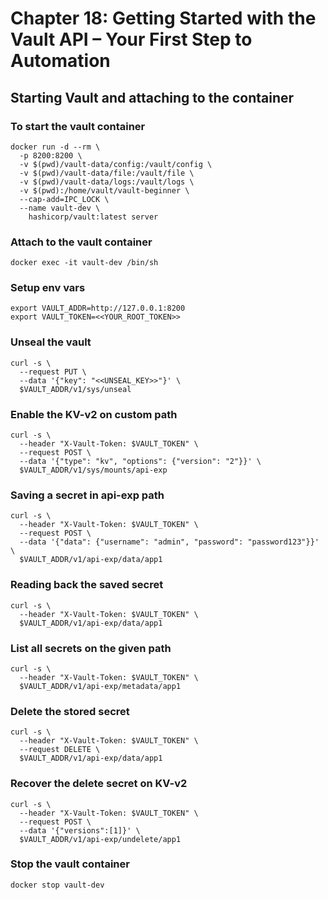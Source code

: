 # Chapter 18: Getting Started with the Vault API – Your First Step to Automation

## Starting Vault and attaching to the container

### To start the vault container
```
docker run -d --rm \
  -p 8200:8200 \
  -v $(pwd)/vault-data/config:/vault/config \
  -v $(pwd)/vault-data/file:/vault/file \
  -v $(pwd)/vault-data/logs:/vault/logs \
  -v $(pwd):/home/vault/vault-beginner \
  --cap-add=IPC_LOCK \
  --name vault-dev \
    hashicorp/vault:latest server
```

### Attach to the vault container
```
docker exec -it vault-dev /bin/sh
```

### Setup env vars
```
export VAULT_ADDR=http://127.0.0.1:8200
export VAULT_TOKEN=<<YOUR_ROOT_TOKEN>>
```

### Unseal the vault
```
curl -s \
  --request PUT \
  --data '{"key": "<<UNSEAL_KEY>>"}' \
  $VAULT_ADDR/v1/sys/unseal
```

### Enable the KV-v2 on custom path
```
curl -s \
  --header "X-Vault-Token: $VAULT_TOKEN" \
  --request POST \
  --data '{"type": "kv", "options": {"version": "2"}}' \
  $VAULT_ADDR/v1/sys/mounts/api-exp
```

### Saving a secret in api-exp path
```
curl -s \
  --header "X-Vault-Token: $VAULT_TOKEN" \
  --request POST \
  --data '{"data": {"username": "admin", "password": "password123"}}' \
  $VAULT_ADDR/v1/api-exp/data/app1
```

### Reading back the saved secret
```
curl -s \
  --header "X-Vault-Token: $VAULT_TOKEN" \
  $VAULT_ADDR/v1/api-exp/data/app1
```

### List all secrets on the given path
```
curl -s \
  --header "X-Vault-Token: $VAULT_TOKEN" \
  $VAULT_ADDR/v1/api-exp/metadata/app1
```

### Delete the stored secret
```
curl -s \
  --header "X-Vault-Token: $VAULT_TOKEN" \
  --request DELETE \
  $VAULT_ADDR/v1/api-exp/data/app1
```

### Recover the delete secret on KV-v2
```
curl -s \
  --header "X-Vault-Token: $VAULT_TOKEN" \
  --request POST \
  --data '{"versions":[1]}' \
  $VAULT_ADDR/v1/api-exp/undelete/app1
```

### Stop the vault container
```
docker stop vault-dev
```
